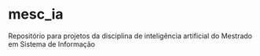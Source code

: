 # mesc_ia
Repositório para projetos da disciplina de inteligência artificial do Mestrado em Sistema de Informação
